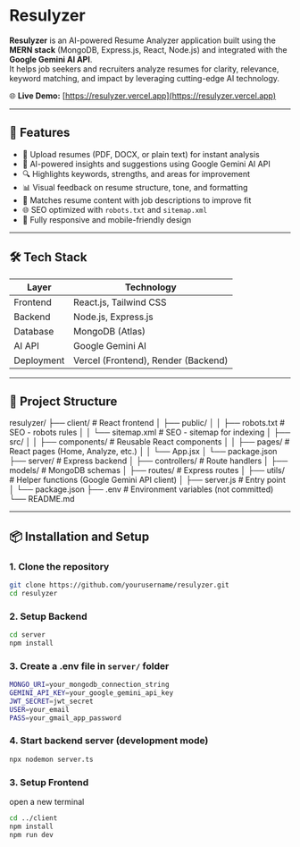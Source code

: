 # Resulyzer

**Resulyzer** is an AI-powered Resume Analyzer application built using the **MERN stack** (MongoDB, Express.js, React, Node.js) and integrated with the **Google Gemini AI API**.  
It helps job seekers and recruiters analyze resumes for clarity, relevance, keyword matching, and impact by leveraging cutting-edge AI technology.

🌐 **Live Demo:** [https://resulyzer.vercel.app](https://resulyzer.vercel.app)

---

## 🚀 Features

- 📄 Upload resumes (PDF, DOCX, or plain text) for instant analysis
- 🤖 AI-powered insights and suggestions using Google Gemini AI API
- 🔍 Highlights keywords, strengths, and areas for improvement
- 📊 Visual feedback on resume structure, tone, and formatting
- 💼 Matches resume content with job descriptions to improve fit
- 🌐 SEO optimized with `robots.txt` and `sitemap.xml`
- 📱 Fully responsive and mobile-friendly design

---

## 🛠️ Tech Stack

| Layer     | Technology                  |
|-----------|-----------------------------|
| Frontend  | React.js, Tailwind CSS       |
| Backend   | Node.js, Express.js          |
| Database  | MongoDB (Atlas)              |
| AI API    | Google Gemini AI             |
| Deployment| Vercel (Frontend), Render (Backend) |

---

## 📁 Project Structure

resulyzer/
├── client/ # React frontend
│ ├── public/
│ │ ├── robots.txt # SEO - robots rules
│ │ └── sitemap.xml # SEO - sitemap for indexing
│ ├── src/
│ │ ├── components/ # Reusable React components
│ │ ├── pages/ # React pages (Home, Analyze, etc.)
│ │ └── App.jsx
│ └── package.json
├── server/ # Express backend
│ ├── controllers/ # Route handlers
│ ├── models/ # MongoDB schemas
│ ├── routes/ # Express routes
│ ├── utils/ # Helper functions (Google Gemini API client)
│ ├── server.js # Entry point
│ └── package.json
├── .env # Environment variables (not committed)
└── README.md


---

## 📦 Installation and Setup

### 1. Clone the repository

```bash
git clone https://github.com/yourusername/resulyzer.git
cd resulyzer
```

### 2. Setup Backend

```bash
cd server
npm install
```

### 3. Create a .env file in `server/` folder

```bash
MONGO_URI=your_mongodb_connection_string
GEMINI_API_KEY=your_google_gemini_api_key
JWT_SECRET=jwt_secret
USER=your_email
PASS=your_gmail_app_password
```

### 4. Start backend server (development mode)

```bash
npx nodemon server.ts
```

### 3. Setup Frontend
open a new terminal

```bash
cd ../client
npm install
npm run dev
```
